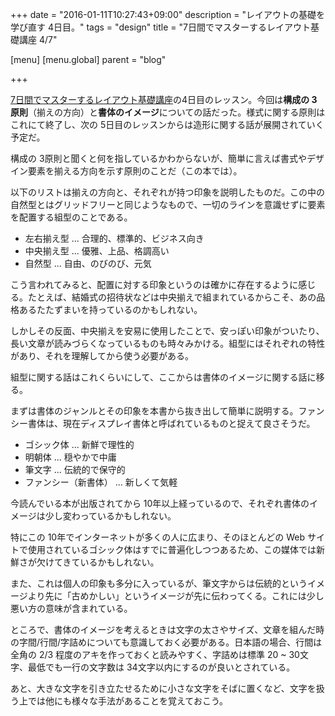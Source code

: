 +++
date = "2016-01-11T10:27:43+09:00"
description = "レイアウトの基礎を学び直す 4日目。"
tags = "design"
title = "7日間でマスターするレイアウト基礎講座 4/7"

[menu]
  [menu.global]
    parent = "blog"

+++

[7日間でマスターするレイアウト基礎講座](http://goo.gl/No7AFL)の4日目のレッスン。今回は**構成の 3原則**（揃えの方向）と**書体のイメージ**についての話だった。様式に関する原則はこれにて終了し、次の 5日目のレッスンからは造形に関する話が展開されていく予定だ。

構成の 3原則と聞くと何を指しているかわからないが、簡単に言えば書式やデザイン要素を揃える方向を示す原則のことだ（この本では）。

以下のリストは揃えの方向と、それぞれが持つ印象を説明したものだ。この中の自然型とはグリッドフリーと同じようなもので、一切のラインを意識せずに要素を配置する組型のことである。

- 左右揃え型 ... 合理的、標準的、ビジネス向き
- 中央揃え型 ... 優雅、上品、格調高い
- 自然型 ... 自由、のびのび、元気

こう言われてみると、配置に対する印象というのは確かに存在するように感じる。たとえば、結婚式の招待状などは中央揃えで組まれているからこそ、あの品格あるたたずまいを持っているのかもしれない。

しかしその反面、中央揃えを安易に使用したことで、安っぽい印象がついたり、長い文章が読みづらくなっているものも時々みかける。組型にはそれぞれの特性があり、それを理解してから使う必要がある。

組型に関する話はこれくらいにして、ここからは書体のイメージに関する話に移る。

まずは書体のジャンルとその印象を本書から抜き出して簡単に説明する。ファンシー書体は、現在ディスプレイ書体と呼ばれているものと捉えて良さそうだ。

- ゴシック体 ... 新鮮で理性的
- 明朝体 ... 穏やかで中庸
- 筆文字 ... 伝統的で保守的
- ファンシー（新書体） ... 新しくて気軽

今読んでいる本が出版されてから 10年以上経っているので、それぞれ書体のイメージは少し変わっているかもしれない。

特にこの 10年でインターネットが多くの人に広まり、そのほとんどの Web サイトで使用されているゴシック体はすでに普遍化しつつあるため、この媒体では新鮮さが欠けてきているかもしれない。

また、これは個人の印象も多分に入っているが、筆文字からは伝統的というイメージより先に「古めかしい」というイメージが先に伝わってくる。これには少し悪い方の意味が含まれている。

ところで、書体のイメージを考えるときは文字の太さやサイズ、文章を組んだ時の字間/行間/字詰めについても意識しておく必要がある。日本語の場合、行間は全角の 2/3 程度のアキを作っておくと読みやすく、字詰めは標準 20 ~ 30文字、最低でも一行の文字数は 34文字以内にするのが良いとされている。

あと、大きな文字を引き立たせるために小さな文字をそばに置くなど、文字を扱う上では他にも様々な手法があることを覚えておこう。
